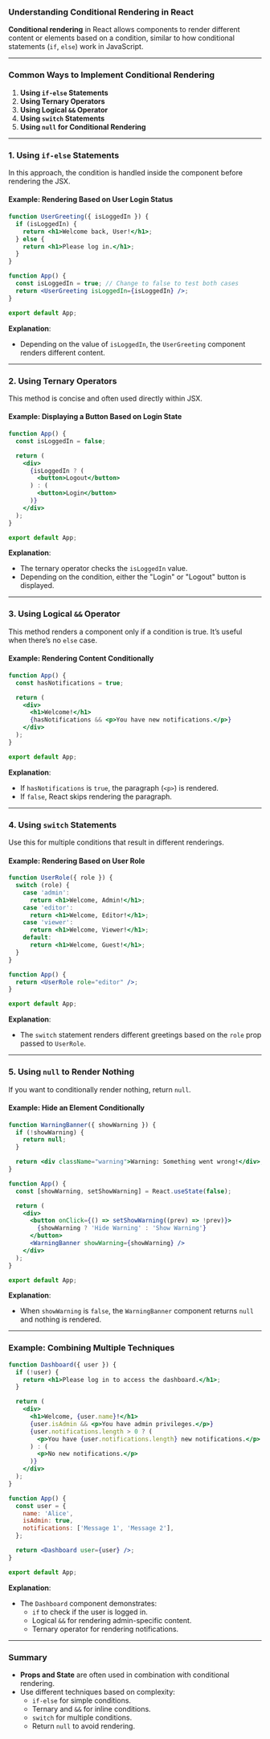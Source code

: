 ### Understanding Conditional Rendering in React

**Conditional rendering** in React allows components to render different content or elements based on a condition, similar to how conditional statements (`if`, `else`) work in JavaScript.

---

### Common Ways to Implement Conditional Rendering

1. **Using `if-else` Statements**  
2. **Using Ternary Operators**  
3. **Using Logical `&&` Operator**  
4. **Using `switch` Statements**  
5. **Using `null` for Conditional Rendering**

---

### 1. **Using `if-else` Statements**

In this approach, the condition is handled inside the component before rendering the JSX.

#### Example: Rendering Based on User Login Status

```jsx
function UserGreeting({ isLoggedIn }) {
  if (isLoggedIn) {
    return <h1>Welcome back, User!</h1>;
  } else {
    return <h1>Please log in.</h1>;
  }
}

function App() {
  const isLoggedIn = true; // Change to false to test both cases
  return <UserGreeting isLoggedIn={isLoggedIn} />;
}

export default App;
```

**Explanation**:
- Depending on the value of `isLoggedIn`, the `UserGreeting` component renders different content.

---

### 2. **Using Ternary Operators**

This method is concise and often used directly within JSX.

#### Example: Displaying a Button Based on Login State

```jsx
function App() {
  const isLoggedIn = false;

  return (
    <div>
      {isLoggedIn ? (
        <button>Logout</button>
      ) : (
        <button>Login</button>
      )}
    </div>
  );
}

export default App;
```

**Explanation**:
- The ternary operator checks the `isLoggedIn` value.
- Depending on the condition, either the "Login" or "Logout" button is displayed.

---

### 3. **Using Logical `&&` Operator**

This method renders a component only if a condition is true. It’s useful when there’s no `else` case.

#### Example: Rendering Content Conditionally

```jsx
function App() {
  const hasNotifications = true;

  return (
    <div>
      <h1>Welcome!</h1>
      {hasNotifications && <p>You have new notifications.</p>}
    </div>
  );
}

export default App;
```

**Explanation**:
- If `hasNotifications` is `true`, the paragraph (`<p>`) is rendered.
- If `false`, React skips rendering the paragraph.

---

### 4. **Using `switch` Statements**

Use this for multiple conditions that result in different renderings.

#### Example: Rendering Based on User Role

```jsx
function UserRole({ role }) {
  switch (role) {
    case 'admin':
      return <h1>Welcome, Admin!</h1>;
    case 'editor':
      return <h1>Welcome, Editor!</h1>;
    case 'viewer':
      return <h1>Welcome, Viewer!</h1>;
    default:
      return <h1>Welcome, Guest!</h1>;
  }
}

function App() {
  return <UserRole role="editor" />;
}

export default App;
```

**Explanation**:
- The `switch` statement renders different greetings based on the `role` prop passed to `UserRole`.

---

### 5. **Using `null` to Render Nothing**

If you want to conditionally render nothing, return `null`.

#### Example: Hide an Element Conditionally

```jsx
function WarningBanner({ showWarning }) {
  if (!showWarning) {
    return null;
  }

  return <div className="warning">Warning: Something went wrong!</div>;
}

function App() {
  const [showWarning, setShowWarning] = React.useState(false);

  return (
    <div>
      <button onClick={() => setShowWarning((prev) => !prev)}>
        {showWarning ? 'Hide Warning' : 'Show Warning'}
      </button>
      <WarningBanner showWarning={showWarning} />
    </div>
  );
}

export default App;
```

**Explanation**:
- When `showWarning` is `false`, the `WarningBanner` component returns `null` and nothing is rendered.

---

### Example: Combining Multiple Techniques

```jsx
function Dashboard({ user }) {
  if (!user) {
    return <h1>Please log in to access the dashboard.</h1>;
  }

  return (
    <div>
      <h1>Welcome, {user.name}!</h1>
      {user.isAdmin && <p>You have admin privileges.</p>}
      {user.notifications.length > 0 ? (
        <p>You have {user.notifications.length} new notifications.</p>
      ) : (
        <p>No new notifications.</p>
      )}
    </div>
  );
}

function App() {
  const user = {
    name: 'Alice',
    isAdmin: true,
    notifications: ['Message 1', 'Message 2'],
  };

  return <Dashboard user={user} />;
}

export default App;
```

**Explanation**:
- The `Dashboard` component demonstrates:
  - `if` to check if the user is logged in.
  - Logical `&&` for rendering admin-specific content.
  - Ternary operator for rendering notifications.

---

### Summary

- **Props and State** are often used in combination with conditional rendering.
- Use different techniques based on complexity:
  - `if-else` for simple conditions.
  - Ternary and `&&` for inline conditions.
  - `switch` for multiple conditions.
  - Return `null` to avoid rendering.

